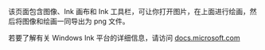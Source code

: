 ﻿该页面包含图像、Ink 画布和 Ink 工具栏，可让你打开图片，在上面进行绘画，然后将图像和绘画一同导出为 png 文件。
 
若要了解有关 Windows Ink 平台的详细信息，请访问 [docs.microsoft.com](https://docs.microsoft.com//windows/uwp/design/input/pen-and-stylus-interactions)
